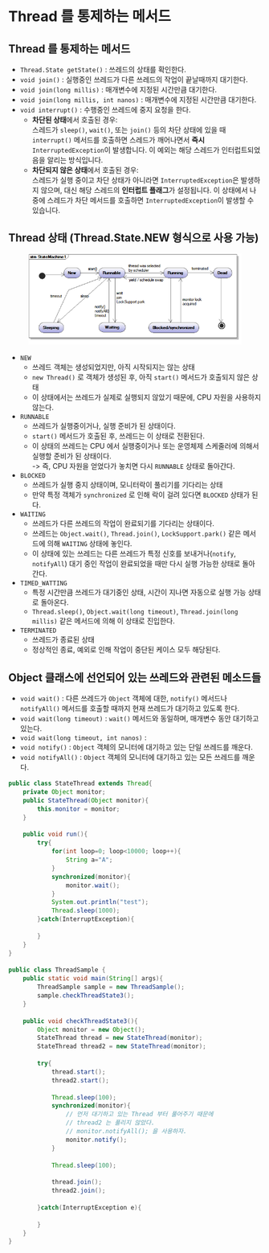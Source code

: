 # Thread 를 통제하는 메서드

## Thread 를 통제하는 메서드

* `Thread.State getState()` : 쓰레드의 상태를 확인한다.
* `void join()` : 실행중인 쓰레드가 다른 쓰레드의 작업이 끝날때까지 대기한다.
* `void join(long millis)` : 매개변수에 지정된 시간만큼 대기한다.
* `void join(long millis, int nanos)` : 매개변수에 지정된 시간만큼 대기한다.
* `void interrupt()` : 수행중인 쓰레드에 중지 요청을 한다.
  * **차단된 상태**에서 호출된 경우:\
    스레드가 `sleep()`, `wait()`, 또는 `join()` 등의 차단 상태에 있을 때 `interrupt()` 메서드를 호출하면 스레드가 깨어나면서 **즉시** `InterruptedException`이 발생합니다. 이 예외는 해당 스레드가 인터럽트되었음을 알리는 방식입니다.
  * **차단되지 않은 상태**에서 호출된 경우:\
    스레드가 실행 중이고 차단 상태가 아니라면 `InterruptedException`은 발생하지 않으며, 대신 해당 스레드의 **인터럽트 플래그**가 설정됩니다. 이 상태에서 나중에 스레드가 차단 메서드를 호출하면 `InterruptedException`이 발생할 수 있습니다.

## Thread 상태 (Thread.State.NEW 형식으로 사용 가능)

<figure><img src="../../../.gitbook/assets/image (2) (1) (1) (1) (1) (1) (1) (1) (1) (1) (1) (1) (1).png" alt=""><figcaption></figcaption></figure>

* `NEW`&#x20;
  * 쓰레드 객체는 생성되었지만, 아직 시작되지는 않는 상태
  * `new Thread()` 로 객체가 생성된 후, 아직 `start()` 메서드가 호출되지 않은 상태&#x20;
  * 이 상태에서는 쓰레드가 실제로 실행되지 않았기 때문에, CPU 자원을 사용하지 않는다.&#x20;
* `RUNNABLE`&#x20;
  * 쓰레드가 실행중이거나, 실행 준비가 된 상태이다.&#x20;
  * `start()` 메서드가 호출된 후, 쓰레드는 이 상태로 전환된다.&#x20;
  * 이 상태의 쓰레드는 CPU 에서 실행중이거나 또는 운영체제 스케줄러에 의해서 실행할 준비가 된 상태이다. \
    -> 즉, CPU 자원을 얻었다가 놓치면 다시 `RUNNABLE` 상태로 돌아간다.&#x20;
* `BLOCKED`
  * 쓰레드가 실행 중지 상태이며, 모니터락이 풀리기를 기다리는 상태
  * 만약 특정 객체가 `synchronized` 로 인해 락이 걸려 있다면 `BLOCKED` 상태가 된다.&#x20;
* `WAITING`&#x20;
  * 쓰레드가 다른 쓰레드의 작업이 완료되기를 기다리는 상태이다.&#x20;
  * 쓰레드는 `Object.wait()`, `Thread.join()`, `LockSupport.park()` 같은 메서드에 의해 `WAITING` 상태에 놓인다.&#x20;
  * 이 상태에 있는 쓰레드는 다른 쓰레드가 특정 신호를 보내거나(`notify`, `notifyAll`) 대기 중인 작업이 완료되었을 때만 다시 실행 가능한 상태로 돌아간다.&#x20;
* `TIMED_WATTING`
  * 특정 시간만큼 쓰레드가 대기중인 상태, 시간이 지나면 자동으로 실행 가능 상태로 돌아온다.&#x20;
  * `Thread.sleep()`, `Object.wait(long timeout)`, `Thread.join(long millis)` 같은 메서드에 의해 이 상태로 진입한다.&#x20;
* `TERMINATED`&#x20;
  * 쓰레드가 종료된 상태
  * 정상적인 종료, 예외로 인해 작업이 중단된 케이스 모두 해당된다.&#x20;

## Object 클래스에 선언되어 있는 쓰레드와 관련된 메소드들

* `void wait()` : 다른 쓰레드가 `Object` 객체에 대한, `notify()` 메서드나 `notifyAll()` 메서드를 호출할 때까지 현재 쓰레드가 대기하고 있도록 한다.
* `void wait(long timeout)` : `wait()` 메서드와 동일하며, 매개변수 동안 대기하고 있는다.
* `void wait(long timeout, int nanos)` :
* `void notify()` : `Object` 객체의 모니터에 대기하고 있는 단일 쓰레드를 깨운다.
* `void notifyAll()` : `Object` 객체의 모니터에 대기하고 있는 모든 쓰레드를 깨운다.

```java
public class StateThread extends Thread{
    private Object monitor;
    public StateThread(Object monitor){
        this.monitor = monitor;
    }
    
    public void run(){
        try{
            for(int loop=0; loop<10000; loop++){
                String a="A";
            }
            synchronized(monitor){
                monitor.wait();
            }
            System.out.println("test");
            Thread.sleep(1000);
        }catch(InterruptException){
        
        }
    }
}

public class ThreadSample {
    public static void main(String[] args){
        ThreadSample sample = new ThreadSample();
        sample.checkThreadState3();
    }
    
    public void checkThreadState3(){
        Object monitor = new Object();
        StateThread thread = new StateThread(monitor);
        StateThread thread2 = new StateThread(monitor);
        
        try{
            thread.start();
            thread2.start();
            
            Thread.sleep(100);
            synchronized(monitor){
                // 먼저 대기하고 있는 Thread 부터 풀어주기 때문에 
                // thread2 는 풀리지 않았다. 
                // monitor.notifyAll(); 을 사용하자.
                monitor.notify();
            }
            
            Thread.sleep(100);
            
            thread.join();
            thread2.join();
            
        }catch(InterruptException e){
        
        }
    }
}
```

##
